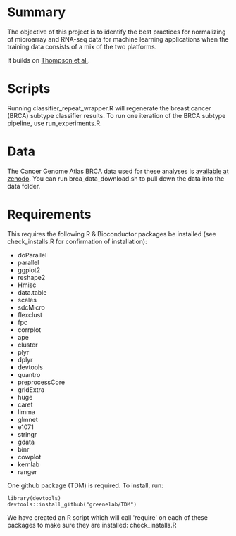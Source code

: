 # Summary

The objective of this project is to identify the best practices for 
normalizing of microarray and RNA-seq data for machine learning applications 
when the training data consists of a mix of the two platforms.

It builds on [Thompson et al.](https://peerj.com/preprints/1460/).

# Scripts

Running classifier_repeat_wrapper.R will regenerate the breast cancer (BRCA)
subtype classifier results. To run one iteration of the BRCA subtype pipeline,
use run_experiments.R.

# Data

The Cancer Genome Atlas BRCA data used for these analyses
is [available at zenodo](https://zenodo.org/record/58862).
You can run brca_data_download.sh to pull down the data into the data 
folder.

# Requirements

This requires the following R & Bioconductor packages be installed (see 
check_installs.R for confirmation of installation):

* doParallel
* parallel
* ggplot2
* reshape2
* Hmisc
* data.table
* scales
* sdcMicro
* flexclust
* fpc
* corrplot
* ape
* cluster
* plyr
* dplyr
* devtools
* quantro
* preprocessCore
* gridExtra
* huge
* caret
* limma
* glmnet
* e1071
* stringr
* gdata
* binr
* cowplot
* kernlab
* ranger

One github package (TDM) is required. To install, run:

    library(devtools)
    devtools::install_github("greenelab/TDM")

We have created an R script which will call 'require' on each of these packages
to make sure they are installed: check_installs.R
